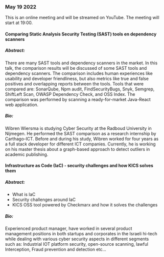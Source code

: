 ### May 19 2022
This is an online meeting and will be streamed on YouTube.
The meeting will start at 19:00.
#### Comparing Static Analysis Security Testing (SAST) tools en dependency scanners
##### Abstract:
There are many SAST tools and dependency scanners in the market. In this talk, the comparison results will be discussed of some SAST tools and dependency scanners. The comparison includes human experiences like usability and developer friendliness, but also metrics like true and false positives and overlapping reports between the tools. Tools that were compared are: SonarQube, Npm audit, FindSecurityBugs, Snyk, Semgrep, ShiftLeft Scan, OWASP Dependency Check, and OSS Index. The comparison was performed by scanning a ready-for-market Java-React web application. 
##### Bio:
Wibren Wiersma is studying Cyber Security at the Radboud University in Nijmegen. He performed the SAST comparison as a research internship by Carthago-ICT. Before and during his study, Wibren worked for four years as a full stack developer for different ICT companies. Currently, he is working on his master thesis about a graph-based approach to detect outliers in academic publishing.
#### Infrastructure as Code (IaC) - security challenges and how KICS solves them
##### Abstract:
  - What is IaC
  - Security challenges around IaC
  - KICS OSS tool powered by Checkmarx and how it solves the challenges
  
##### Bio:
Experienced product manager, have worked in several product management positions in both startups and corporates in the Israeli hi-tech while dealing with various cyber security aspects in different segments such as: Industrial IOT platform security, open-source scanning, lawful Interception, Fraud prevention and detection etc…
